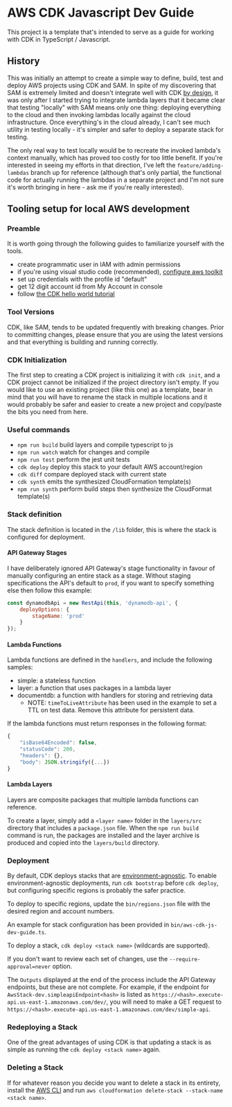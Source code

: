 # AWS CDK Javascript Dev Guide

This project is a template that's intended to serve as a guide for working with CDK in TypeScript / Javascript.

## History

This was initially an attempt to create a simple way to define, build, test and deploy AWS projects using CDK and SAM. In spite of my discovering that SAM is extremely limited and doesn't integrate well with CDK [by design](https://github.com/awslabs/aws-sam-cli/issues/1911), it was only after I started trying to integrate lambda layers that it became clear that testing "locally" with SAM means only one thing: deploying everything to the cloud and then invoking lambdas locally against the cloud infrastructure. Once everything's in the cloud already, I can't see much utility in testing locally - it's simpler and safer to deploy a separate stack for testing.

The only real way to test locally would be to recreate the invoked lambda's context manually, which has proved too costly for too little benefit. If you're interested in seeing my efforts in that direction, I've left the `feature/adding-lambdas` branch up for reference (although that's only partial, the functional code for actually running the lambdas in a separate project and I'm not sure it's worth bringing in here - ask me if you're really interested).

## Tooling setup for local AWS development

### Preamble

It is worth going through the following guides to familiarize yourself with the tools.

- create programmatic user in IAM with admin permissions
- if you're using visual studio code (recommended), [configure aws toolkit](https://docs.aws.amazon.com/toolkit-for-vscode/latest/userguide/setup-toolkit.html)
- set up credentials with the profile id "default"
- get 12 digit account id from My Account in console
- follow [the CDK hello world tutorial](https://docs.aws.amazon.com/cdk/latest/guide/getting_started.html#hello_world_tutorial)

### Tool Versions

CDK, like SAM, tends to be updated frequently with breaking changes. Prior to committing changes, please ensure that you are using the latest versions and that everything is building and running correctly.

### CDK Initialization

The first step to creating a CDK project is initializing it with `cdk init`, and a CDK project cannot be initialized if the project directory isn't empty. If you would like to use an existing project (like this one) as a template, bear in mind that you will have to rename the stack in multiple locations and it would probably be safer and easier to create a new project and copy/paste the bits you need from here.

### Useful commands

- `npm run build`   build layers and compile typescript to js
- `npm run watch`   watch for changes and compile
- `npm run test`    perform the jest unit tests
- `cdk deploy`      deploy this stack to your default AWS account/region
- `cdk diff`        compare deployed stack with current state
- `cdk synth`       emits the synthesized CloudFormation template(s)
- `npm run synth`   perform build steps then synthesize the CloudFormat template(s)

### Stack definition

The stack definition is located in the `/lib` folder, this is where the stack is configured for deployment.

#### API Gateway Stages

I have deliberately ignored API Gateway's stage functionality in favour of manually configuring an entire stack as a stage. Without staging specifications the API's default to `prod`, if you want to specify something else then follow this example:

```javascript
const dynamodbApi = new RestApi(this, 'dynamodb-api', {
    deployOptions: {
        stageName: 'prod'
    }
});
```

#### Lambda Functions

Lambda functions are defined in the `handlers`, and include the following samples:

- simple: a stateless function
- layer: a function that uses packages in a lambda layer
- documentdb: a function with handlers for storing and retrieving data
  - NOTE: `timeToLiveAttribute` has been used in the example to set a TTL on
    test data. Remove this attribute for persistent data.

If the lambda functions must return responses in the following format:

```javascript
{
    "isBase64Encoded": false,
    "statusCode": 200,
    "headers": {},
    "body": JSON.stringify({...})
}
```

#### Lambda Layers

Layers are composite packages that multiple lambda functions can reference.

To create a layer, simply add a `<layer name>` folder in the `layers/src` directory that includes a `package.json` file. When the `npm run build` command is run, the packages are installed and the layer archive is produced and copied into the `layers/build` directory.

### Deployment

By default, CDK deploys stacks that are [environment-agnostic](https://docs.aws.amazon.com/cdk/latest/guide/environments.html). To enable environment-agnostic deployments, run `cdk bootstrap` before `cdk deploy`, but configuring specific regions is probably the safer practice.

To deploy to specific regions, update the `bin/regions.json` file with the desired region and account numbers.

An example for stack configuration has been provided in `bin/aws-cdk-js-dev-guide.ts`.

To deploy a stack, `cdk deploy <stack name>` (wildcards are supported).

If you don't want to review each set of changes, use the `--require-approval=never` option.

The `Outputs` displayed at the end of the process include the API Gateway endpoints, but these are not complete. For example, if the endpoint for `AwsStack-dev.simpleapiEndpoint<hash>` is listed as `https://<hash>.execute-api.us-east-1.amazonaws.com/dev/`, you will need to make a GET request to `https://<hash>.execute-api.us-east-1.amazonaws.com/dev/simple-api`.

### Redeploying a Stack

One of the great advantages of using CDK is that updating a stack is as simple as running the `cdk deploy <stack name>` again.

### Deleting a Stack

If for whatever reason you decide you want to delete a stack in its entirety, install the [AWS CLI](https://docs.aws.amazon.com/cli/latest/userguide/install-cliv2.html) and run `aws cloudformation delete-stack --stack-name <stack name>`.
